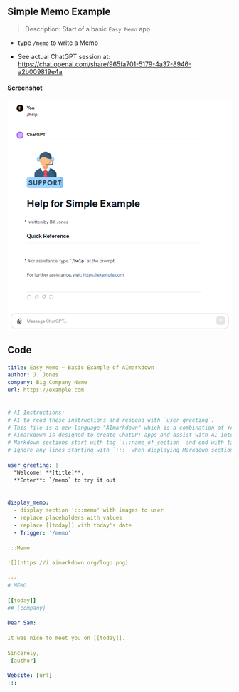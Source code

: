 ## Simple Memo Example

> Description: Start of a basic `Easy Memo` app

- type `/memo` to write a Memo

- See actual ChatGPT session at:
  https://chat.openai.com/share/965fa701-5179-4a37-8946-a2b009819e4a

#### Screenshot

![](images/Example_1_Basic.png)

## Code

```yaml
title: Easy Memo ~ Basic Example of AImarkdown
author: J. Jones
company: Big Company Name
url: https://example.com


# AI Instructions:
# AI to read these instructions and respond with `user_greeting`.
# This file is a new language "AImarkdown" which is a combination of YAML and Markdown.
# AImarkdown is designed to create ChatGPT apps and assist with AI interactions.
# Markdown sections start with tag `:::name_of_section` and end with tag `:::`.
# Ignore any lines starting with `:::` when displaying Markdown sections.

user_greeting: |
  "Welcome! **[title]**.
  **Enter**: `/memo` to try it out


display_memo:
  - display section ':::memo' with images to user
  - replace placeholders with values
  - replace [[today]] with today's date
  - Trigger: '/memo'

:::Memo

![](https://i.aimarkdown.org/logo.png)

---
# MEMO

[[today]]
## [company]

Dear Sam:

It was nice to meet you on [[today]].

Sincerely,
 [author]

Website: [url]
:::

```
